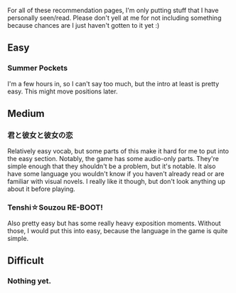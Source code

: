 For all of these recommendation pages, I'm only putting stuff that I have personally seen/read. Please don't yell at me for not including something because chances are I just haven't gotten to it yet :)

## Easy

### Summer Pockets

I'm a few hours in, so I can't say too much, but the intro at least is pretty easy. This might move positions later.

## Medium

### 君と彼女と彼女の恋

Relatively easy vocab, but some parts of this make it hard for me to put into the easy section. Notably, the game has some audio-only parts. They're simple enough that they shouldn't be a problem, but it's notable. It also have some language you wouldn't know if you haven't already read or are familiar with visual novels. I really like it though, but don't look anything up about it before playing.

### Tenshi☆Souzou RE-BOOT!

Also pretty easy but has some really heavy exposition moments. Without those, I would put this into easy, because the language in the game is quite simple.

## Difficult

### Nothing yet.